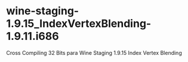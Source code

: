 # wine-staging-1.9.15_IndexVertexBlending-1.9.11.i686
Cross Compiling 32 Bits para Wine Staging 1.9.15 Index Vertex Blending
